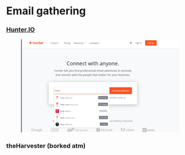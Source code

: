 # Email gathering

### [Hunter.IO](https://hunter.io/)

<figure><img src="../../../.gitbook/assets/image (6) (1).png" alt=""><figcaption></figcaption></figure>

### theHarvester (borked atm)
